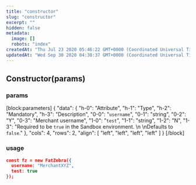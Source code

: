 ```yaml
---
title: "constructor"
slug: "constructor"
excerpt: ""
hidden: false
metadata: 
  image: []
  robots: "index"
createdAt: "Thu Jul 23 2020 05:46:22 GMT+0000 (Coordinated Universal Time)"
updatedAt: "Wed Sep 30 2020 04:38:37 GMT+0000 (Coordinated Universal Time)"
---
```

## Constructor(params)

### params

[block:parameters]
{
  "data": {
    "h-0": "Attribute",
    "h-1": "Type",
    "h-2": "Mandatory",
    "h-3": "Description",
    "0-0": "`username`",
    "0-1": "string",
    "0-2": "Y",
    "0-3": "Merchant username",
    "1-0": "`test`",
    "1-1": "string",
    "1-2": "N",
    "1-3": "Required to be `true` in the Sandbox environment.  \n  \nDefaults to `false`."
  },
  "cols": 4,
  "rows": 2,
  "align": [
    "left",
    "left",
    "left",
    "left"
  ]
}
[/block]


### usage

```json
const fz = new FatZebra({
  username: "MerchantXYZ",
  test: true
});
```
